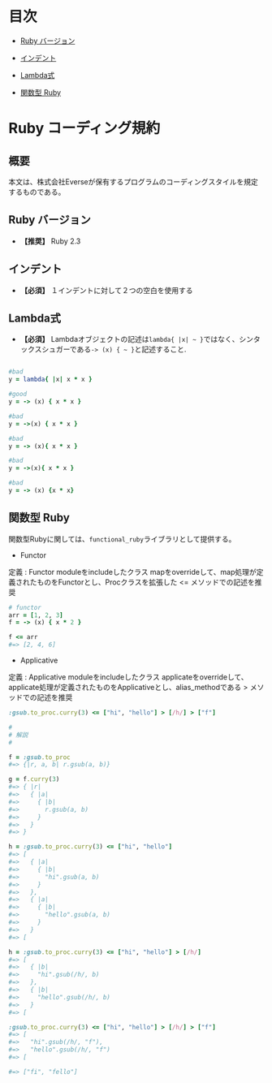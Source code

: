 # 目次

- [Ruby バージョン](#ruby-version)

- [インデント](#indentatio)

- [Lambda式](#lambda)

- [関数型 Ruby](#functional-ruby)

# Ruby コーディング規約

## 概要

本文は、株式会社Everseが保有するプログラムのコーディングスタイルを規定するものである。


<a name="ruby-version"></a>

## Ruby バージョン
- **【推奨】** Ruby 2.3


<a name="indentension"></a>

## インデント
- **【必須】** １インデントに対して２つの空白を使用する


<a name="lambda"></a>

## Lambda式
- **【必須】** Lambdaオブジェクトの記述は`lambda{ |x| ~ }`ではなく、シンタックスシュガーである`-> (x) { ~ }`と記述すること.

```ruby

#bad
y = lambda{ |x| x * x }

#good
y = -> (x) { x * x }

#bad
y = ->(x) { x * x }

#bad
y = -> (x){ x * x }

#bad
y = ->(x){ x * x }

#bad
y = -> (x) {x * x}

```

<a name="functional-ruby"></a>

## 関数型 Ruby
関数型Rubyに関しては、`functional_ruby`ライブラリとして提供する。

- Functor

定義 : Functor moduleをincludeしたクラス
mapをoverrideして、map処理が定義されたものをFunctorとし、Procクラスを拡張した <= メソッドでの記述を推奨

```ruby
# functor
arr = [1, 2, 3]
f = -> (x) { x * 2 }

f <= arr
#=> [2, 4, 6]
```

- Applicative

定義 : Applicative moduleをincludeしたクラス
applicateをoverrideして、applicate処理が定義されたものをApplicativeとし、alias_methodである > メソッドでの記述を推奨

```ruby
:gsub.to_proc.curry(3) <= ["hi", "hello"] > [/h/] > ["f"]

#
# 解説
#

f = :gsub.to_proc
#=> {|r, a, b| r.gsub(a, b)}

g = f.curry(3)
#=> { |r|
#=>   { |a|
#=>     { |b|
#=>       r.gsub(a, b)
#=>     }
#=>   }
#=> }

h = :gsub.to_proc.curry(3) <= ["hi", "hello"]
#=> [
#=>   { |a|
#=>     { |b|
#=>       "hi".gsub(a, b)
#=>     }
#=>   },
#=>   { |a|
#=>     { |b|
#=>       "hello".gsub(a, b)
#=>     }
#=>   }
#=> [

h = :gsub.to_proc.curry(3) <= ["hi", "hello"] > [/h/]
#=> [
#=>   { |b|
#=>     "hi".gsub(/h/, b)
#=>   },
#=>   { |b|
#=>     "hello".gsub(/h/, b)
#=>   }
#=> [

:gsub.to_proc.curry(3) <= ["hi", "hello"] > [/h/] > ["f"]
#=> [
#=>   "hi".gsub(/h/, "f"),
#=>   "hello".gsub(/h/, "f")
#=> [

#=> ["fi", "fello"]
```
